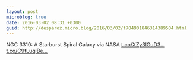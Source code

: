 ```yaml
---
layout: post
microblog: true
date: 2016-03-02 08:31 +0300
guid: http://desparoz.micro.blog/2016/03/02/t704901846314389504.html
---
```

NGC 3310: A Starburst Spiral Galaxy  via NASA [t.co/XZy3lGuD3...](https://t.co/XZy3lGuD3T) [t.co/C9tLuqlBe...](https://t.co/C9tLuqlBew)
